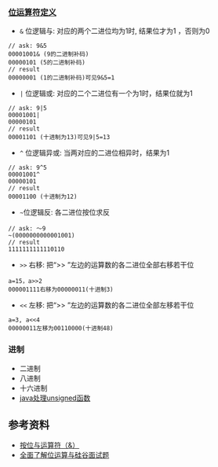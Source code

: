 ### [位运算符定义](https://baike.baidu.com/item/%E5%8F%B3%E7%A7%BB%E8%BF%90%E7%AE%97%E7%AC%A6/3828526?fr=aladdin)

- `&` 位逻辑与: 对应的两个二进位均为1时, 结果位才为1 ，否则为0

 ````
// ask: 9&5
00001001& (9的二进制补码)
00000101 (5的二进制补码)　
// result
00000001 (1的二进制补码)可见9&5=1
````

- `|` 位逻辑或: 对应的二个二进位有一个为1时，结果位就为1

 ````
// ask: 9|5
00001001|
00000101
// result
00001101 (十进制为13)可见9|5=13
````

- `^` 位逻辑异或: 当两对应的二进位相异时，结果为1

 ````
// ask: 9^5
00001001^
00000101
// result
00001100 (十进制为12)
````

- `~`位逻辑反: 各二进位按位求反

 ````
// ask: ～9
~(0000000000001001)
// result
1111111111110110
````

- `>>` 右移: 把“>> ”左边的运算数的各二进位全部右移若干位

 ````
a=15，a>>2
000001111右移为00000011(十进制3)
````

- `<<` 左移: 把“>> ”左边的运算数的各二进位全部左移若干位

 ````
a=3, a<<4
00000011左移为00110000(十进制48)
````

### 进制

- 二进制
- 八进制
- 十六进制
- [java处理unsigned函数](http://blog.csdn.net/iamshaofa/article/details/7701814)

## 参考资料
- [按位与运算符（&）](https://www.jianshu.com/p/a9926ecf9161)
- [全面了解位运算与硅谷面试题](https://juejin.im/post/5cf7d46b6fb9a07ed842314a)
